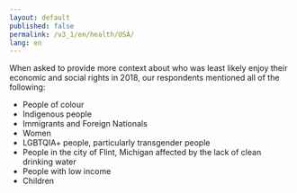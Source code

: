 ```yaml
---
layout: default
published: false
permalink: /v3_1/en/health/USA/
lang: en
---
```


When asked to provide more context about who was least likely enjoy their economic and social rights in 2018, our respondents mentioned all of the following:
-	People of colour
-	Indigenous people
-	Immigrants and Foreign Nationals
-	Women
-	LGBTQIA+ people, particularly transgender people
-	People in the city of Flint, Michigan affected by the lack of clean drinking water
-	People with low income
-	Children

